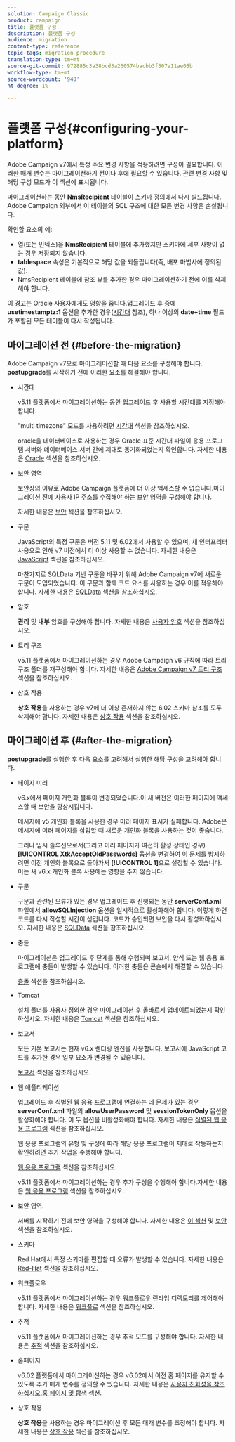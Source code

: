 ```yaml
---
solution: Campaign Classic
product: campaign
title: 플랫폼 구성
description: 플랫폼 구성
audience: migration
content-type: reference
topic-tags: migration-procedure
translation-type: tm+mt
source-git-commit: 972885c3a38bcd3a260574bacbb3f507e11ae05b
workflow-type: tm+mt
source-wordcount: '940'
ht-degree: 1%

---
```



# 플랫폼 구성{#configuring-your-platform}

Adobe Campaign v7에서 특정 주요 변경 사항을 적용하려면 구성이 필요합니다. 이러한 매개 변수는 마이그레이션하기 전이나 후에 필요할 수 있습니다. 관련 변경 사항 및 해당 구성 모드가 이 섹션에 표시됩니다.

마이그레이션하는 동안 **NmsRecipient** 테이블이 스키마 정의에서 다시 빌드됩니다. Adobe Campaign 외부에서 이 테이블의 SQL 구조에 대한 모든 변경 사항은 손실됩니다.

확인할 요소의 예:

* 열(또는 인덱스)을 **NmsRecipient** 테이블에 추가했지만 스키마에 세부 사항이 없는 경우 저장되지 않습니다.
* **tablespace** 속성은 기본적으로 해당 값을 되돌립니다(즉, 배포 마법사에 정의된 값).
* NmsRecipient 테이블에 참조 뷰를 추가한 경우 마이그레이션하기 전에 이를 삭제해야 합니다.

이 경고는 Oracle 사용자에게도 영향을 줍니다.업그레이드 후 중에 **usetimestamptz:1** 옵션을 추가한 경우([시간대](../../migration/using/general-configurations.md#time-zones) 참조), 하나 이상의 **date+time** 필드가 포함된 모든 테이블이 다시 작성됩니다.

## 마이그레이션 전 {#before-the-migration}

Adobe Campaign v7으로 마이그레이션할 때 다음 요소를 구성해야 합니다. **postupgrade**&#x200B;를 시작하기 전에 이러한 요소를 해결해야 합니다.

* 시간대

   v5.11 플랫폼에서 마이그레이션하는 동안 업그레이드 후 사용할 시간대를 지정해야 합니다.

   &quot;multi timezone&quot; 모드를 사용하려면 [시간대](../../migration/using/general-configurations.md#time-zones) 섹션을 참조하십시오.

   oracle을 데이터베이스로 사용하는 경우 Oracle 표준 시간대 파일이 응용 프로그램 서버와 데이터베이스 서버 간에 제대로 동기화되었는지 확인합니다. 자세한 내용은 [Oracle](../../migration/using/general-configurations.md#oracle) 섹션을 참조하십시오.

* 보안 영역

   보안상의 이유로 Adobe Campaign 플랫폼에 더 이상 액세스할 수 없습니다.마이그레이션 전에 사용자 IP 주소를 수집해야 하는 보안 영역을 구성해야 합니다.

   자세한 내용은 [보안](../../migration/using/general-configurations.md#security) 섹션을 참조하십시오.

* 구문

   JavaScript의 특정 구문은 버전 5.11 및 6.02에서 사용할 수 있으며, 새 인터프리터 사용으로 인해 v7 버전에서 더 이상 사용할 수 없습니다. 자세한 내용은 [JavaScript](../../migration/using/general-configurations.md#javascript) 섹션을 참조하십시오.

   마찬가지로 SQLData 기반 구문을 바꾸기 위해 Adobe Campaign v7에 새로운 구문이 도입되었습니다. 이 구문과 함께 코드 요소를 사용하는 경우 이를 적용해야 합니다. 자세한 내용은 [SQLData](../../migration/using/general-configurations.md#sqldata) 섹션을 참조하십시오.

* 암호

   **관리** 및 **내부** 암호를 구성해야 합니다. 자세한 내용은 [사용자 암호](../../migration/using/before-starting-migration.md#user-passwords) 섹션을 참조하십시오.

* 트리 구조

   v5.11 플랫폼에서 마이그레이션하는 경우 Adobe Campaign v6 규칙에 따라 트리 구조 폴더를 재구성해야 합니다. 자세한 내용은 [Adobe Campaign v7 트리 구조](../../migration/using/specific-configurations-in-v5-11.md#campaign-vseven-tree-structure) 섹션을 참조하십시오.

* 상호 작용

   **상호 작용**&#x200B;을 사용하는 경우 v7에 더 이상 존재하지 않는 6.02 스키마 참조를 모두 삭제해야 합니다. 자세한 내용은 [상호 작용](../../migration/using/general-configurations.md#interaction) 섹션을 참조하십시오.

## 마이그레이션 후 {#after-the-migration}

**postupgrade**&#x200B;를 실행한 후 다음 요소를 고려해서 실행한 해당 구성을 고려해야 합니다.

* 페이지 미러

   v6.x에서 페이지 개인화 블록이 변경되었습니다.이 새 버전은 이러한 페이지에 액세스할 때 보안을 향상시킵니다.

   메시지에 v5 개인화 블록을 사용한 경우 미러 페이지 표시가 실패합니다. Adobe은 메시지에 미러 페이지를 삽입할 때 새로운 개인화 블록을 사용하는 것이 좋습니다.

   그러나 임시 솔루션으로서(그리고 미러 페이지가 여전히 활성 상태인 경우) **[!UICONTROL XtkAcceptOldPasswords]** 옵션을 변경하여 이 문제를 방지하려면 이전 개인화 블록으로 돌아가서 **[!UICONTROL 1]**&#x200B;으로 설정할 수 있습니다. 이는 새 v6.x 개인화 블록 사용에는 영향을 주지 않습니다.

* 구문

   구문과 관련된 오류가 있는 경우 업그레이드 후 진행되는 동안 **serverConf.xml** 파일에서 **allowSQLInjection** 옵션을 일시적으로 활성화해야 합니다. 이렇게 하면 코드를 다시 작성할 시간이 생깁니다. 코드가 승인되면 보안을 다시 활성화하십시오. 자세한 내용은 [SQLData](../../migration/using/general-configurations.md#sqldata) 섹션을 참조하십시오.

* 충돌

   마이그레이션은 업그레이드 후 단계를 통해 수행되며 보고서, 양식 또는 웹 응용 프로그램에 충돌이 발생할 수 있습니다. 이러한 충돌은 콘솔에서 해결할 수 있습니다.

   [충돌](../../migration/using/general-configurations.md#conflicts) 섹션을 참조하십시오.

* Tomcat

   설치 폴더를 사용자 정의한 경우 마이그레이션 후 올바르게 업데이트되었는지 확인하십시오. 자세한 내용은 [Tomcat](../../migration/using/general-configurations.md#tomcat) 섹션을 참조하십시오.

* 보고서

   모든 기본 보고서는 현재 v6.x 렌더링 엔진을 사용합니다. 보고서에 JavaScript 코드를 추가한 경우 일부 요소가 변경될 수 있습니다.

   [보고서](../../migration/using/general-configurations.md#reports) 섹션을 참조하십시오.

* 웹 애플리케이션

   업그레이드 후 식별된 웹 응용 프로그램에 연결하는 데 문제가 있는 경우 **serverConf.xml** 파일의 **allowUserPassword** 및 **sessionTokenOnly** 옵션을 활성화해야 합니다. 이 두 옵션을 비활성화해야 합니다. 자세한 내용은 [식별된 웹 응용 프로그램](../../migration/using/general-configurations.md#identified-web-applications) 섹션을 참조하십시오.

   웹 응용 프로그램의 유형 및 구성에 따라 해당 응용 프로그램이 제대로 작동하는지 확인하려면 추가 작업을 수행해야 합니다.

   [웹 응용 프로그램](../../migration/using/general-configurations.md#web-applications) 섹션을 참조하십시오.

   v5.11 플랫폼에서 마이그레이션하는 경우 추가 구성을 수행해야 합니다.자세한 내용은 [웹 응용 프로그램](../../migration/using/specific-configurations-in-v5-11.md#web-applications) 섹션을 참조하십시오.

* 보안 영역.

   서버를 시작하기 전에 보안 영역을 구성해야 합니다. 자세한 내용은 [이 섹션](../../installation/using/configuring-campaign-server.md#defining-security-zones) 및 [보안](../../migration/using/general-configurations.md#security) 섹션을 참조하십시오.

* 스키마

   Red Hat에서 특정 스키마를 편집할 때 오류가 발생할 수 있습니다. 자세한 내용은 [Red-Hat](../../migration/using/general-configurations.md#red-hat) 섹션을 참조하십시오.

* 워크플로우

   v5.11 플랫폼에서 마이그레이션하는 경우 워크플로우 런타임 디렉토리를 제어해야 합니다. 자세한 내용은 [워크플로](../../migration/using/specific-configurations-in-v5-11.md#workflows) 섹션을 참조하십시오.

* 추적

   v5.11 플랫폼에서 마이그레이션하는 경우 추적 모드를 구성해야 합니다. 자세한 내용은 [추적](../../migration/using/specific-configurations-in-v5-11.md#tracking) 섹션을 참조하십시오.

* 홈페이지

   v6.02 플랫폼에서 마이그레이션하는 경우 v6.02에서 이전 홈 페이지를 유지할 수 있도록 추가 매개 변수를 정의할 수 있습니다. 자세한 내용은 [사용자 친화성을 참조하십시오.홈 페이지 및 탐색](../../migration/using/specific-configurations-in-v6-02.md#user-friendliness--home-page-and-navigation) 섹션.

* 상호 작용

   **상호 작용**&#x200B;을 사용하는 경우 마이그레이션 후 모든 매개 변수를 조정해야 합니다. 자세한 내용은 [상호 작용](../../migration/using/general-configurations.md#interaction) 섹션을 참조하십시오.

